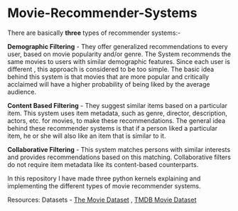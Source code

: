 # Movie-Recommender-Systems
There are basically **three** types of recommender systems:-

**Demographic Filtering** - They offer generalized recommendations to every user, based on movie popularity and/or genre. The System recommends the same movies to users with similar demographic features. Since each user is different , this approach is considered to be too simple. The basic idea behind this system is that movies that are more popular and critically acclaimed will have a higher probability of being liked by the average audience.

**Content Based Filtering** - They suggest similar items based on a particular item. This system uses item metadata, such as genre, director, description, actors, etc. for movies, to make these recommendations. The general idea behind these recommender systems is that if a person liked a particular item, he or she will also like an item that is similar to it.

**Collaborative Filtering** - This system matches persons with similar interests and provides recommendations based on this matching. Collaborative filters do not require item metadata like its content-based counterparts.

In this repository I have made three python kernels explaining and implementing the different types of movie recommender systems.

Resources:
Datasets - [The Movie Dataset](https://www.kaggle.com/rounakbanik/the-movies-dataset) , [TMDB Movie Dataset](https://www.kaggle.com/tmdb/tmdb-movie-metadata)
